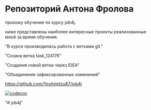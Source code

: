 # Репозиторий Антона Фролова

прохожу обучение по курсу job4j.

ниже представлены наиболее интересные проекты реализованные мной за время обучения.

 "В курсе производилась работа с ветками git."
 
 "Созана ветка task_124176"

 "Создания новой ветки через IDEA"
  
 "Объединение зафиксированных изменений"

https://github.com/Yoshimitzu87/job4j

[![codecov](https://codecov.io/gh/Yoshimitzu87/job4j/branch/master/graph/badge.svg?token=L8JS6U8R1K)](https://codecov.io/gh/Yoshimitzu87/job4j)

"# job4j" 
